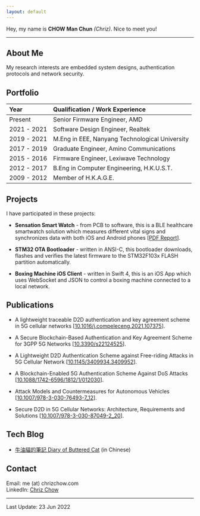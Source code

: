 ```yaml
---
layout: default
---
```


Hey, my name is **CHOW Man Chun** _(Chriz)_. Nice to meet you!

* * *

## About Me

My research interests are embedded system designs, authentication protocols and network security.


## Portfolio

| Year        | Qualification / Work Experience                 |
|:------------|:------------------------------------------------|
| Present     | Senior Firmware Engineer, AMD                   |
| 2021 - 2021 | Software Design Engineer, Realtek               |
| 2019 - 2021 | M.Eng in EEE, Nanyang Technological University  |
| 2017 - 2019 | Graduate Engineer, Amino Communications         |
| 2015 - 2016 | Firmware Engineer, Lexiwave Technology          |
| 2012 - 2017 | B.Eng in Computer Engineering, H.K.U.S.T.       |
| 2009 - 2012 | Member of H.K.A.G.E.                            |


## Projects

I have participated in these projects:

* **Sensation Smart Watch** - from PCB to software, this is a BLE healthcare smartwatch solution which measures different vital signs and synchronizes data with both iOS and Android phones [[PDF Report](files/final.YJ1-16_mcchow.pdf)]. 

* **STM32 OTA Bootloader** - written in ANSI-C, this bootloader downloads, flashes and verifies the latest firmware to the STM32F103x FLASH partition automatically.

* **Boxing Machine iOS Client** - written in Swift 4, this is an iOS App which uses WebSocket and JSON to control a boxing machine connected to a local network.


## Publications

* A lightweight traceable D2D authentication and key agreement scheme in 5G cellular networks [[10.1016/j.compeleceng.2021.107375](https://doi.org/10.1016/j.compeleceng.2021.107375)].

* A Secure Blockchain-Based Authentication and Key Agreement Scheme for 3GPP 5G Networks [[10.3390/s22124525](https://doi.org/10.3390/s22124525)].

* A Lightweight D2D Authentication Scheme against Free-riding Attacks in 5G Cellular Network [[10.1145/3409934.3409952](https://doi.org/10.1145/3409934.3409952)].

* A Blockchain-Enabled 5G Authentication Scheme Against DoS Attacks [[10.1088/1742-6596/1812/1/012030](https://doi.org/10.1088/1742-6596/1812/1/012030)].

* Attack Models and Countermeasures for Autonomous Vehicles [[10.1007/978-3-030-76493-7_12](https://link.springer.com/chapter/10.1007/978-3-030-76493-7_12)].

* Secure D2D in 5G Cellular Networks: Architecture, Requirements and Solutions [[10.1007/978-3-030-87049-2_20](https://doi.org/10.1007/978-3-030-87049-2_20)].


## Tech Blog

* [牛油貓的筆記 Diary of Buttered Cat](https://cat.chriz.hk) (in Chinese)

## Contact

Email: me (at) chrizchow.com <br />
LinkedIn: [Chriz Chow](https://www.linkedin.com/in/chrizchow)

* * *

Last Update: 23 Jun 2022
